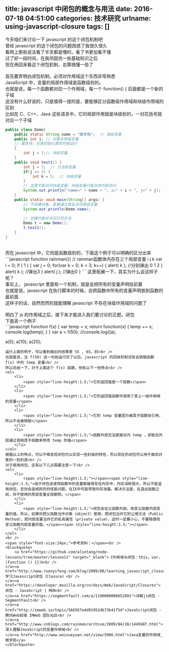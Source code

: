 title: javascript 中闭包的概念与用法
date: 2016-07-18 04:51:00
categories: 技术研究
urlname: using-javascript-closure
tags: []
---
今天咱们来讨论一下 javascript 的这个闭包机制吧<br />
曾经 javascript 的这个闭包的问题困惑了我很久很久<br />
看网上那些说法看了半天都是懵的，看了书更加看不懂<br />
过了好一段时间，在我巩固完一些基础知识之后<br />
现在再回来看这个闭包机制，总算搞懂一些了<br />
<br />
首先要弄明白闭包机制，必须对作用域这个东西非常熟悉<br />
JavaScript 中，变量的局部作用域是函数级别的。<!--more--><br />
也就是说，每一个函数都对应一个作用域，每一个 function() { 后面都是一个新的子域<br />
这没有什么好说的，只是值得一提的是，要能够区分函数级作用域和块级作用域的区别<br />
比如在 C、C++、Java 这些语言中，它的局部作用就是块级别的，一对花括号就对应一个子域<br />
```java
public class Demo{
    public static String name = "微学苑";  // 类级变量
    public int i; // 对象实例级变量
    // 属性块，在类初始化属性时候运行
    {
        int j = 2;// 块级变量
    }
    public void test1() {
        int j = 3;  // 方法级变量
        if(j == 3) {
            int k = 5;  // 块级变量
        }
        // 这里不能访问块级变量，块级变量只能在块内部访问
        System.out.println("name=" + name + ", i=" + i + ", j=" + j);
    }
    public static void main(String[] args) {
        // 不创建对象，直接通过类名访问类级变量
        System.out.println(Demo.name);
       
        // 创建对象并访问它的方法
        Demo t = new Demo();
        t.test1();
    }
}
```
<br />
而在 javascript 中，它则是函数级别的，下面这个例子可以明确的区分出来<br />
```javascript
    function rainman(){
        // rainman函数体内存在三个局部变量 i j k
        var i = 0;
        if ( 1 ) {
            var j = 0;
            for(var k = 0; k &lt; 3; k++) {
                alert( k );    //分别弹出 0 1 2
            }
            alert( k );        //弹出3
        }
        alert( j );            //弹出0
    }
```
这里拓展一下，其实为什么会这样子呢？<br />
事实上， javascript 里面有一个机制，就是会把所有的变量声明给前置<br />
也就是说，javascript 在执行脚本的时候，会把函数中所有的变量声明放到函数的最前面<br />
这样子的话，自然而然的就能理解 javascript 不存在块级作用域的问题了<br />
<br />
明白了 js 的作用域之后，接下来才能进入我们要讨论的正题，闭包<br />
下面丢一个例子<br />
```javascript
function f(x) {
  var temp = x;
  return function(x) {
    temp += x;
    console.log(temp);
  }
}
var a = f(50);
//console.log((a);

a(5);
a(10);
a(20);
```
运行上面的例子，可以看到输出的结果是 55 , 65，85<br />
也就是说，当 f(50) 这一句给运行完了以后，javascript 的回收机制没有去销毁函数 f(x) 中的 temp 变量<br />
所以总结一下，对于上面这个 f(x) 函数，他有以下一些特点<br />
<ol>
	<li>
		<span style="line-height:1.5;">它的返回值是一个函数</span> 
	</li>
	<li>
		<span style="line-height:1.5;">它的返回值函数中调用了其上一级作用域的变量</span> 
	</li>
	<li>
		<span style="line-height:1.5;">它的 temp 变量因为被其子函数给引用，所以不会被销毁</span> 
	</li>
	<li>
		<span style="line-height:1.5;">函数外部无法直接访问 temp ，却能在外部通过调用其子函数来修改 temp 的值</span> 
	</li>
</ol>
根据以上的特点，可以不难发现闭包可以实现一些封装的特性，所以现在的闭包可以用于面向对象的一些封装<br />
对于使用闭包，还有以下几点需要注意一下<br />
<ol>
	<li>
		<span style="line-height:1.5;"></span><span style="line-height:1.5;">由于闭包会使得函数中的变量都被保存在内存中，内存消耗很大，所以不能滥用闭包，否则会造成网页的性能问题，在IE中可能导致内存泄露。解决方法是，在退出函数之前，将不使用的局部变量全部删除。</span> 
	</li>
	<li>
		<span style="line-height:1.5;">闭包会在父函数外部，改变父函数内部变量的值。所以，如果你把父函数当作对象（object）使用，把闭包当作它的公用方法（Public Method），把内部变量当作它的私有属性（private value），这时一定要小心，不要随便改变父函数内部变量的值。</span><span style="line-height:1.5;"></span> 
	</li>
</ol>
<br />
<span style="font-size:24px;">参考资料：</span><br />
<blockquote>
	<a href="https://github.com/alsotang/node-lessons/tree/master/lesson11" target="_blank">《作用域与闭包：this，var，(function () {})》<br />
</a><a href="http://www.ruanyifeng.com/blog/2009/08/learning_javascript_closures.html">学习Javascript闭包（Closure）<br />
</a><a href="https://developer.mozilla.org/cn/docs/Web/JavaScript/Closures">闭包 - JavaScript | MDN<br />
</a><a href="https://segmentfault.com/a/1190000000652891">详解js闭包 - SegmentFault<br />
</a><a href="http://imweb.io/topic/566567e4d91952db73b41f5d">JavaScript闭包 - 腾讯Web前端 IMWeb 团队社区<br />
</a><a href="http://www.cnblogs.com/rainman/archive/2009/04/28/1445687.html">深入理解JavaScript的变量作用域<br />
</a><a href="http://www.weixueyuan.net/view/5986.html">Java变量的作用域_微学苑</a> 
</blockquote>